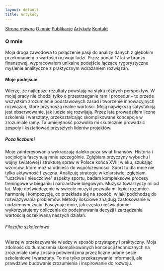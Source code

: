 ```yaml
---
layout: default
title: Artykuły
---
```

<div id="myMenu">
  <a href="/" class="menu-option">Strona główna</a>
  <a href="/about" class="menu-option">O mnie</a>
  <a href="/publications" class="menu-option">Publikacje</a>
  <a href="/articles" class="menu-option">Artykuły</a>
  <a href="/contact" class="menu-option">Kontakt</a>
</div>

### O mnie
Moja droga zawodowa to połączenie pasji do analizy danych z głębokim przekonaniem o wartości rozwoju ludzi. Przez ponad 17 lat w branży finansowej, wypracowałem unikalne podejście łączące rygorystyczne myślenie analityczne z praktycznym wdrażaniem rozwiązań.
#### Moje podejście
Wierzę, że najlepsze rezultaty powstają na styku różnych perspektyw. W mojej pracy nie chodzi tylko o przestrzeganie ram i procedur – to przede wszystkim zrozumienie podstawowych zasad i tworzenie innowacyjnych rozwiązań, które przynoszą realne wartości.
Moją największą satysfakcją jest obserwowanie, jak ludzie się rozwijają. Przez lata prowadziłem liczne szkolenia i warsztaty, przekształcając skomplikowane koncepcje w zrozumiałe ramy. Ta umiejętność pozwoliła mi skutecznie prowadzić zespoły i kształtować przyszłych liderów projektów.
##### Poza liczbami
Moje zainteresowania wykraczają daleko poza świat finansów:
Historia i socjologia fascynują mnie szczególnie. Zgłębiam przyczyny wybuchu I wojny światowej i strukturę spraw w Polsce końca XVIII wieku, szukając wzorców, które można odnieść do współczesności.
Sport to dla mnie nie tylko aktywność fizyczna. Analizuję strategie w kolarstwie, zgłębiam "uczciwe i nieuczciwe" aspekty sportu, badam kompleksowe procesy treningowe w bieganiu i narciarstwie biegowym.
Muzyka towarzyszy mi od lat. Moje doświadczenie w świecie muzyki pozwala mi lepiej rozumieć harmonię i kompozycję, co przekłada się na sposób, w jaki podchodzę do rozwiązywania problemów.
Metody ilościowe znajdują zastosowanie w codziennym życiu. Fascynuje mnie, jak często nieświadomie wykorzystujemy obliczenia do podejmowania decyzji i zarządzania wartością oczekiwaną naszych działań.
###### Filozofia szkoleniowa
Wierzę w przekazywanie wiedzy w sposób przystępny i praktyczny. Moja zdolność do tłumaczenia skomplikowanych koncepcji technicznych na zrozumiałe ramy została potwierdzona przez liczne udane sesje szkoleniowe i warsztaty. To nie tylko przekazywanie informacji, ale prawdziwe budowanie zrozumienia i inspirowanie do rozwoju.
